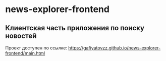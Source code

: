 # news-explorer-frontend
## Клиентская часть приложения по поиску новостей

Проект доступен по ссылке: https://gafiyatovzz.github.io/news-explorer-frontend/main.html
